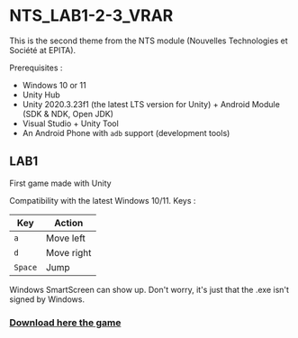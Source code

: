 # NTS_LAB1-2-3_VRAR

This is the second theme from the NTS module (Nouvelles Technologies et Société at EPITA).

Prerequisites : 

- Windows 10 or 11
- Unity Hub
- Unity 2020.3.23f1 (the latest LTS version for Unity) + Android Module (SDK & NDK, Open JDK)
- Visual Studio + Unity Tool
- An Android Phone with `adb` support (development tools)

## LAB1

First game made with Unity

Compatibility with the latest Windows 10/11.
Keys :

| Key | Action |
|---------- | -----------|
| `a` | Move left |
| `d` | Move right |
| `Space` | Jump |

Windows SmartScreen can show up. Don't worry, it's just that the .exe isn't signed by Windows.
### [Download here the game](https://github.com/hugofnmepita/NTS_LAB1-2-3_VRAR/releases/tag/v0.1)
